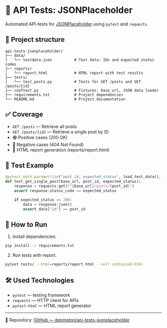 # 🧪 API Tests: JSONPlaceholder

Automated API-tests for [JSONPlaceholder](https://jsonplaceholder.typicode.com) using `pytest` and `requests`.

## 📁 Project structure

```
api-tests-jsonplaceholder/
├── data/
│   └── testdata.json          # Test data: IDs and expected status codes
├── reports/
│   └── report.html            # HTML report with test results
├── tests/
│   └── test_posts.py          # Tests for GET /posts and GET /posts/{id}
├── conftest.py                # Fixtures: base_url, JSON data loader
├── requirements.txt           # Project dependencies
└── README.md                  # Project documentation
```

## ✅ Coverage

- `GET /posts` — Retrieve all posts
- `GET /posts/{id}` — Retrieve a single post by ID
- 🟢 Positive cases (200 OK)
- 🔴 Negative cases (404 Not Found)
- 📄 HTML report generation (reports/report.html)

## 🧪 Test Example

```python
@pytest.mark.parametrize("post_id, expected_status", load_test_data(), ids=lambda val: f"id={val[0]}-{val[1]}")
def test_get_single_post(base_url, post_id, expected_status):
    response = requests.get(f"{base_url}/posts/{post_id}")
    assert response.status_code == expected_status

    if expected_status == 200:
        data = response.json()
        assert data["id"] == post_id
```

## 🚀 How to Run

1. Install dependencies:
```bash
pip install -r requirements.txt
```

2. Run tests with report:
```bash
pytest tests/ --html=reports/report.html --self-contained-html
```

## 🛠 Used Technologies

- `pytest` — testing framework
- `requests` — HTTP client for APIs
- `pytest-html` — HTML report generator

---

📌 Repository: [GitHub — denmelon/api-tests-jsonplaceholder](https://github.com/denmelon/api-tests-jsonplaceholder)
